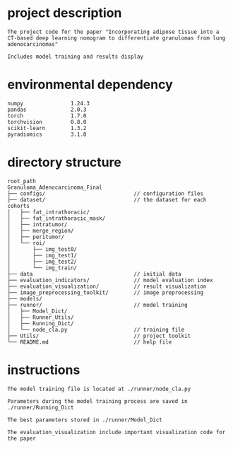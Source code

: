 # project description
    The project code for the paper "Incorporating adipose tissue into a CT-based deep learning nomogram to differentiate granulomas from lung adenocarcinomas" 

    Includes model training and results display
 
# environmental dependency
    numpy               1.24.3
	pandas              2.0.3
	torch               1.7.0
	torchvision         0.8.0
	scikit-learn        1.3.2
	pyradiomics         3.1.0

# directory structure
    root_path
    Granuloma_Adenocarcinoma_Final
    ├── configs/                            // configuration files
    ├── dataset/                            // the dataset for each cohorts
    │   ├── fat_intrathoracic/
    │   ├── fat_intrathoracic_mask/
    │   ├── intratumor/
    │   ├── merge_region/
    │   ├── peritumor/
    │   └── roi/
    │       ├── img_test0/
    │       ├── img_test1/
    │       ├── img_test2/
    │       └── img_train/
    ├── data                                // initial data
    ├── evaluation_indicators/              // model evaluation index
    ├── evaluation_visualization/           // result visualization
    ├── image_preprocessing_toolkit/        // image preprocessing
    ├── models/                             
    ├── runner/                             // model training
    │   ├── Model_Dict/
    │   ├── Runner_Utils/
    │   ├── Running_Dict/
    │   └── node_cla.py                     // training file
    ├── Utils/                              // project toolkit
    └── README.md                           // help file

# instructions
 	The model training file is located at ./runner/node_cla.py

    Parameters during the model training process are saved in ./runner/Running_Dict

    The best parameters stored in ./runner/Model_Dict

    The evaluation_visualization include important visualization code for the paper
 
 
 